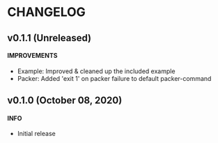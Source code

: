 # CHANGELOG

## v0.1.1 (Unreleased)
#### IMPROVEMENTS
* Example: Improved & cleaned up the included example
* Packer: Added 'exit 1' on packer failure to default packer-command

## v0.1.0 (October 08, 2020)
#### INFO
* Initial release
